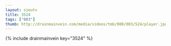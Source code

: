 ```yaml
--- 
layout: sieutv
title: 3524
tags: ["003"]
thumb: http://drainmainvein.com/media/videos/tmb/000/003/524/player.jpg
---
```

{% include drainmainvein key="3524" %} 
